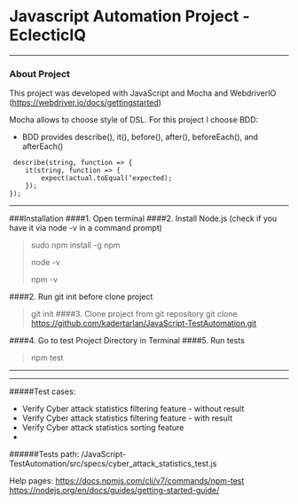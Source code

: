 # Javascript Automation Project - EclecticIQ
------------


### About Project

This project was developed with JavaScript and Mocha and WebdriverIO (https://webdriver.io/docs/gettingstarted)

 Mocha allows to choose style of DSL. For this project I choose BDD:
- BDD provides describe(), it(), before(), after(), beforeEach(), and afterEach()
```
 describe(string, function => { 
    it(string, function => {
        expect(actual.toEqual(‘expected); 
    });
});

```
-------------
###Installation
####1. Open terminal
####2.  Install Node.js (check if you have it via node -v in a command prompt)
   >sudo npm install -g npm
   > 
   >node -v
   > 
   >npm -v

####2. Run git init before clone project
   >git init
####3. Clone project from git repository
   >git clone https://github.com/kadertarlan/JavaScript-TestAutomation.git

####4. Go to test Project Directory in Terminal
####5. Run tests      
   >npm test


---------

------------
#####Test cases:
- Verify Cyber attack statistics filtering feature - without result
- Verify Cyber attack statistics filtering feature - with result
- Verify Cyber attack statistics sorting feature
-
######Tests path: /JavaScript-TestAutomation/src/specs/cyber_attack_statistics_test.js


Help pages:
https://docs.npmjs.com/cli/v7/commands/npm-test
https://nodejs.org/en/docs/guides/getting-started-guide/

